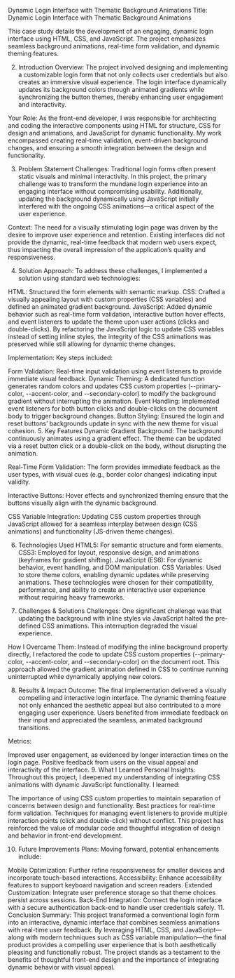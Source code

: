 Dynamic Login Interface with Thematic Background Animations
Title:
Dynamic Login Interface with Thematic Background Animations

This case study details the development of an engaging, dynamic login interface using HTML, CSS, and JavaScript. The project emphasizes seamless background animations, real-time form validation, and dynamic theming features.

2. Introduction
   Overview:
   The project involved designing and implementing a customizable login form that not only collects user credentials but also creates an immersive visual experience. The login interface dynamically updates its background colors through animated gradients while synchronizing the button themes, thereby enhancing user engagement and interactivity.

Your Role:
As the front-end developer, I was responsible for architecting and coding the interactive components using HTML for structure, CSS for design and animations, and JavaScript for dynamic functionality. My work encompassed creating real-time validation, event-driven background changes, and ensuring a smooth integration between the design and functionality.

3. Problem Statement
   Challenges:
   Traditional login forms often present static visuals and minimal interactivity. In this project, the primary challenge was to transform the mundane login experience into an engaging interface without compromising usability. Additionally, updating the background dynamically using JavaScript initially interfered with the ongoing CSS animations—a critical aspect of the user experience.

Context:
The need for a visually stimulating login page was driven by the desire to improve user experience and retention. Existing interfaces did not provide the dynamic, real-time feedback that modern web users expect, thus impacting the overall impression of the application’s quality and responsiveness.

4. Solution
   Approach:
   To address these challenges, I implemented a solution using standard web technologies:

HTML: Structured the form elements with semantic markup.
CSS: Crafted a visually appealing layout with custom properties (CSS variables) and defined an animated gradient background.
JavaScript: Added dynamic behavior such as real-time form validation, interactive button hover effects, and event listeners to update the theme upon user actions (clicks and double-clicks).
By refactoring the JavaScript logic to update CSS variables instead of setting inline styles, the integrity of the CSS animations was preserved while still allowing for dynamic theme changes.

Implementation:
Key steps included:

Form Validation: Real-time input validation using event listeners to provide immediate visual feedback.
Dynamic Theming: A dedicated function generates random colors and updates CSS custom properties (--primary-color, --accent-color, and --secondary-color) to modify the background gradient without interrupting the animation.
Event Handling: Implemented event listeners for both button clicks and double-clicks on the document body to trigger background changes.
Button Styling: Ensured the login and reset buttons’ backgrounds update in sync with the new theme for visual cohesion. 5. Key Features
Dynamic Gradient Background:
The background continuously animates using a gradient effect. The theme can be updated via a reset button click or a double-click on the body, without disrupting the animation.

Real-Time Form Validation:
The form provides immediate feedback as the user types, with visual cues (e.g., border color changes) indicating input validity.

Interactive Buttons:
Hover effects and synchronized theming ensure that the buttons visually align with the dynamic background.

CSS Variable Integration:
Updating CSS custom properties through JavaScript allowed for a seamless interplay between design (CSS animations) and functionality (JS-driven theme changes).

6. Technologies Used
   HTML5: For semantic structure and form elements.
   CSS3: Employed for layout, responsive design, and animations (keyframes for gradient shifting).
   JavaScript (ES6): For dynamic behavior, event handling, and DOM manipulation.
   CSS Variables: Used to store theme colors, enabling dynamic updates while preserving animations.
   These technologies were chosen for their compatibility, performance, and ability to create an interactive user experience without requiring heavy frameworks.

7. Challenges & Solutions
   Challenges:
   One significant challenge was that updating the background with inline styles via JavaScript halted the pre-defined CSS animations. This interruption degraded the visual experience.

How I Overcame Them:
Instead of modifying the inline background property directly, I refactored the code to update CSS custom properties (--primary-color, --accent-color, and --secondary-color) on the document root. This approach allowed the gradient animation defined in CSS to continue running uninterrupted while dynamically applying new colors.

8. Results & Impact
   Outcome:
   The final implementation delivered a visually compelling and interactive login interface. The dynamic theming feature not only enhanced the aesthetic appeal but also contributed to a more engaging user experience. Users benefited from immediate feedback on their input and appreciated the seamless, animated background transitions.

Metrics:

Improved user engagement, as evidenced by longer interaction times on the login page.
Positive feedback from users on the visual appeal and interactivity of the interface. 9. What I Learned
Personal Insights:
Throughout this project, I deepened my understanding of integrating CSS animations with dynamic JavaScript functionality. I learned:

The importance of using CSS custom properties to maintain separation of concerns between design and functionality.
Best practices for real-time form validation.
Techniques for managing event listeners to provide multiple interaction points (click and double-click) without conflict.
This project has reinforced the value of modular code and thoughtful integration of design and behavior in front-end development.

10. Future Improvements
    Plans:
    Moving forward, potential enhancements include:

Mobile Optimization: Further refine responsiveness for smaller devices and incorporate touch-based interactions.
Accessibility: Enhance accessibility features to support keyboard navigation and screen readers.
Extended Customization: Integrate user preference storage so that theme choices persist across sessions.
Back-End Integration: Connect the login interface with a secure authentication back-end to handle user credentials safely. 11. Conclusion
Summary:
This project transformed a conventional login form into an interactive, dynamic interface that combines seamless animations with real-time user feedback. By leveraging HTML, CSS, and JavaScript—along with modern techniques such as CSS variable manipulation—the final product provides a compelling user experience that is both aesthetically pleasing and functionally robust. The project stands as a testament to the benefits of thoughtful front-end design and the importance of integrating dynamic behavior with visual appeal.
